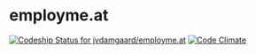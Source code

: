 # employme.at

[![Codeship Status for jvdamgaard/employme.at](https://www.codeship.io/projects/1029efa0-3c90-0131-70e2-46214282368a/status?branch=master)](https://www.codeship.io/projects/10288) [![Code Climate](https://codeclimate.com/repos/529e2ef9f3ea0040b200ec5f/badges/3b2f2c02ed706b1eb68f/gpa.png)](https://codeclimate.com/repos/529e2ef9f3ea0040b200ec5f/feed)